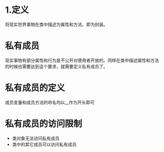 # 1.定义
将现实世界事物在类中描述为属性和方法，即为封装。
# 私有成员
现实事物有部分属性和行为是不公开对使用者开放的。同样在类中描述属性和方法的时候也需要达到这个要求，就需要定义私有成员了。
# 私有成员的定义
成员变量和成员方法的命名均以__作为开头即可
# 私有成员的访问限制
- 类对象无法访问私有成员
- 类中的其它成员可以访问私有成员